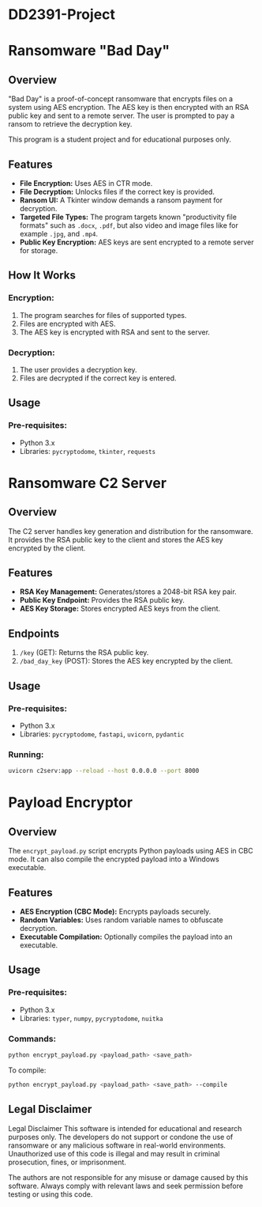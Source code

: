 # DD2391-Project

# Ransomware "Bad Day"

## Overview

"Bad Day" is a proof-of-concept ransomware that encrypts files on a system using AES encryption. The AES key is then encrypted with an RSA public key and sent to a remote server. The user is prompted to pay a ransom to retrieve the decryption key.

This program is a student project and for educational purposes only. 

## Features

- **File Encryption:** Uses AES in CTR mode.
- **File Decryption:** Unlocks files if the correct key is provided.
- **Ransom UI:** A Tkinter window demands a ransom payment for decryption.
- **Targeted File Types:** The program targets known "productivity file formats" such as `.docx`, `.pdf`, but also video and image files like for example `.jpg`, and `.mp4`.
- **Public Key Encryption:** AES keys are sent encrypted to a remote server for storage.

## How It Works

### Encryption:
1. The program searches for files of supported types.
2. Files are encrypted with AES.
3. The AES key is encrypted with RSA and sent to the server.

### Decryption:
1. The user provides a decryption key.
2. Files are decrypted if the correct key is entered.

## Usage

### Pre-requisites:
- Python 3.x
- Libraries: `pycryptodome`, `tkinter`, `requests`


# Ransomware C2 Server

## Overview

The C2 server handles key generation and distribution for the ransomware. It provides the RSA public key to the client and stores the AES key encrypted by the client.

## Features

- **RSA Key Management:** Generates/stores a 2048-bit RSA key pair.
- **Public Key Endpoint:** Provides the RSA public key.
- **AES Key Storage:** Stores encrypted AES keys from the client.

## Endpoints

1. `/key` (GET): Returns the RSA public key.
2. `/bad_day_key` (POST): Stores the AES key encrypted by the client.

## Usage

### Pre-requisites:
- Python 3.x
- Libraries: `pycryptodome`, `fastapi`, `uvicorn`, `pydantic`


### Running:

```bash
uvicorn c2serv:app --reload --host 0.0.0.0 --port 8000
```


# Payload Encryptor

## Overview

The `encrypt_payload.py` script encrypts Python payloads using AES in CBC mode. It can also compile the encrypted payload into a Windows executable.

## Features

- **AES Encryption (CBC Mode):** Encrypts payloads securely.
- **Random Variables:** Uses random variable names to obfuscate decryption.
- **Executable Compilation:** Optionally compiles the payload into an executable.

## Usage

### Pre-requisites:
- Python 3.x
- Libraries: `typer`, `numpy`, `pycryptodome`, `nuitka`

### Commands:

```bash
python encrypt_payload.py <payload_path> <save_path>
```

To compile:

```bash
python encrypt_payload.py <payload_path> <save_path> --compile
```


## Legal Disclaimer

Legal Disclaimer
This software is intended for educational and research purposes only. The developers do not support or condone the use of ransomware or any malicious software in real-world environments. Unauthorized use of this code is illegal and may result in criminal prosecution, fines, or imprisonment.

The authors are not responsible for any misuse or damage caused by this software. Always comply with relevant laws and seek permission before testing or using this code.
